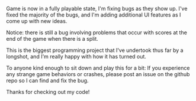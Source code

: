 Game is now in a fully playable state, I'm fixing bugs as they show up.
I've fixed the majority of the bugs, and I'm adding additional UI features as I come up with new ideas.

Notice: there is still a bug involving problems that occur with scores at the end of the game when there is a split.

This is the biggest programming project that I've undertook thus far by a longshot, and I'm really happy with how it has turned out.

To anyone kind enough to sit down and play this for a bit:
If you experience any strange game behaviors or crashes, please post an issue on the github repo so I can find and fix the bug.

Thanks for checking out my code!